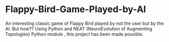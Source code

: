 # Flappy-Bird-Game-Played-by-AI
An interesting classic game of Flappy Bird played by not the user but by the AI. But how?? Using Python and NEAT (NeuroEvolution of Augmenting Topologies) Python module , this project has been made possible.
